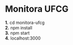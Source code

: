 # Monitora UFCG

**1.** cd monitora-ufcg<br>
**2.** npm install<br>
**3.** npm start<br>
**4.** localhost:3000<br>
